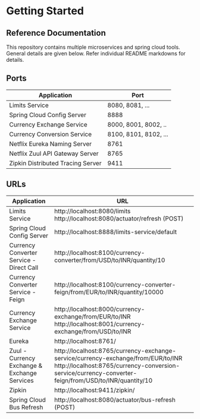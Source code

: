# Getting Started

## Reference Documentation
This repository contains multiple microservices and spring cloud tools. General details are given below. Refer individual README markdowns for details.

## Ports

| Application                       | Port                  |
| --------------------------------- | --------------------- |
| Limits Service                    | 8080, 8081, ...       |
| Spring Cloud Config Server        | 8888                  |
| Currency Exchange Service         | 8000, 8001, 8002, ..  |
| Currency Conversion Service       | 8100, 8101, 8102, ... |
| Netflix Eureka Naming Server      | 8761                  |
| Netflix Zuul API Gateway Server   | 8765                  |
| Zipkin Distributed Tracing Server | 9411                  |

## URLs

| Application                                  | URL                                                                                                                                                                                      |
| -------------------------------------------- | ---------------------------------------------------------------------------------------------------------------------------------------------------------------------------------------- |
| Limits Service                               | http://localhost:8080/limits http://localhost:8080/actuator/refresh  (POST)                                                                                                              |
| Spring Cloud Config Server                   | http://localhost:8888/limits-service/default                                                                                                                                             |
| Currency Converter Service - Direct Call     | http://localhost:8100/currency-converter/from/USD/to/INR/quantity/10                                                                                                                     |
| Currency Converter Service - Feign           | http://localhost:8100/currency-converter-feign/from/EUR/to/INR/quantity/10000                                                                                                            |
| Currency Exchange Service                    | http://localhost:8000/currency-exchange/from/EUR/to/INR http://localhost:8001/currency-exchange/from/USD/to/INR                                                                          |
| Eureka                                       | http://localhost:8761/                                                                                                                                                                   |
| Zuul - Currency Exchange & Exchange Services | http://localhost:8765/currency-exchange-service/currency-exchange/from/EUR/to/INR http://localhost:8765/currency-conversion-service/currency-converter-feign/from/USD/to/INR/quantity/10 |
| Zipkin                                       | http://localhost:9411/zipkin/                                                                                                                                                            |
| Spring Cloud Bus Refresh                     | http://localhost:8080/actuator/bus-refresh (POST)                                                                                                                                        |
